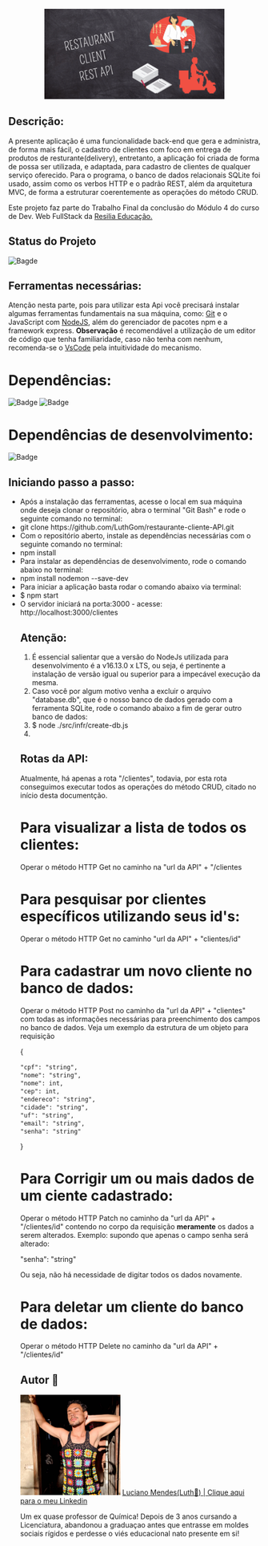 <p align="center">
<img src="./midia/RESTAURANT REST API.gif" alt="Imagem de extensão GIF com o nome do projeto em fundo ilustrativo de quadro de giz e ilustrações de pedidos, motoboy e garçom/garçonete." width = 360px>
</p>

## Descrição:
<p>A presente aplicação é uma funcionalidade back-end que gera e administra, de forma mais fácil, o cadastro de clientes com foco em entrega de produtos de resturante(delivery), entretanto, a aplicação foi criada de forma de possa ser utilizada, e adaptada, para cadastro de clientes de qualquer serviço oferecido. Para o programa, o banco de dados relacionais SQLite foi usado, assim como os verbos HTTP e o padrão REST, além da arquitetura MVC, de forma a estruturar coerentemente as operações do método CRUD. 

Este projeto faz parte do Trabalho Final da conclusão do Módulo 4 do curso de Dev. Web FullStack da <a href="https://www.resilia.com.br">Resilia Educação.</a></p>


## Status do Projeto

![Bagde](https://img.shields.io/badge/Status%20do%20Projeo-Concluído-red)

## Ferramentas necessárias:

<p>Atenção nesta parte, pois para utilizar esta Api você precisará instalar algumas ferramentas fundamentais na sua máquina, como: <a href="https://www.gitkraken.com/download?utm_term=git&utm_campaign=1+%7C+1+GK+Git+GUI+-+Search&utm_source=adwords&utm_medium=ppc&hsa_acc=1130375851&hsa_cam=393455543&hsa_grp=23981425823&hsa_ad=550570964612&hsa_src=g&hsa_tgt=kwd-247385313&hsa_kw=git&hsa_mt=e&hsa_net=adwords&hsa_ver=3&gclid=Cj0KCQiA-qGNBhD3ARIsAO_o7ym_H2X6ZGqwCZJqFF5FFzq4fVkZ1h6JujQY4yk9UI5bf2cnWf-Ez-EaAstwEALw_wcB">Git</a> e o JavaScript com <a href="https://nodejs.org/en/download/">NodeJS</a>, além do gerenciador de pacotes npm e a framework express. 
<strong>Observação</strong> é recomendável a utilização de um editor de código que tenha familiaridade, caso não tenha com nenhum, recomenda-se o <a href="https://code.visualstudio.com/download">VsCode</a> pela intuitividade do mecanismo.

# Dependências:

![Badge](https://img.shields.io/badge/"express"-"%5E4.17.1"-red)
![Badge](https://img.shields.io/badge/"sqlite3"-"%5E5.0.2"-red)

# Dependências de desenvolvimento:
![Badge](https://img.shields.io/badge/"nodemon"-"%5E2.0.15"-red)


</p>

## Iniciando passo a passo:


<p>

<ul> 
<li>Após a instalação das ferramentas, acesse o local em sua máquina onde deseja clonar o repositório, abra o terminal "Git Bash"
e rode o seguinte comando no terminal:</li>
<li> git clone https://github.com/LuthGom/restaurante-cliente-API.git </li>
<li>Com o repositório aberto, instale as dependências necessárias com o seguinte comando no terminal:</li>
<li> npm install </li>
<li>Para instalar as dependências de desenvolvimento, rode o comando abaixo no terminal:</li>
<li> npm install nodemon --save-dev</li>
<li>Para iniciar a aplicação basta rodar o comando abaixo via terminal:</li>
<li> $ npm start</li>
<li> O servidor iniciará na porta:3000 - acesse: http://localhost:3000/clientes</li>


## Atenção:
<p>
<ol>
 <li>É essencial salientar que a versão do NodeJs utilizada para desenvolvimento é a v16.13.0 x LTS, ou seja, é pertinente a instalação de versão igual ou superior para a impecável execução da mesma.</li>

 <li>Caso você por algum motivo venha a excluir o arquivo "database.db", que é o nosso banco de dados gerado com a ferramenta SQLite, rode o comando abaixo a fim de gerar outro banco de dados:</li>
 <li>$ node ./src/infr/create-db.js</li>

 <li></li>
 </ol>
</p>

## Rotas da API:
<p> Atualmente, há apenas a rota "/clientes", todavia, por esta rota conseguimos executar todos as operações do método CRUD, citado no início desta documentção.</p>

# Para <strong>visualizar</strong> a lista de todos os clientes:
<p> Operar o método HTTP Get no caminho na "url da API" + "/clientes </p>

# Para <strong>pesquisar</strong> por clientes específicos utilizando seus id's:

<p> Operar o método HTTP Get no caminho "url da API" + "clientes/id"</p>

# Para <strong>cadastrar</strong> um novo cliente no banco de dados:

<p> Operar o método HTTP Post no caminho da "url da API" + "clientes" com todas as informações necessárias para preenchimento dos campos no banco de dados. Veja um exemplo da estrutura de um objeto para requisição </p>

<p>

{
   
    "cpf": "string",
    "nome": "string",
    "nome": int,
    "cep": int,
    "endereco": "string",
    "cidade": "string",
    "uf": "string",
    "email": "string",
    "senha": "string"

}
# Para <strong>Corrigir</strong> um ou mais dados de um ciente cadastrado:

<p>Operar o método HTTP Patch no caminho da "url da API" + "/clientes/id" contendo no corpo da requisição <strong>meramente</strong>
os dados a serem alterados. Exemplo: supondo que apenas o campo senha será alterado:</p>

<p>
    "senha": "string"
</p>

<p>Ou seja, não há necessidade de digitar todos os dados novamente.</p>

# Para <strong>deletar</strong> um cliente do banco de dados:

<p>Operar o método HTTP Delete no caminho da "url da API" + "/clientes/id" </p>

## Autor 🌈


<img src="./midia/luth.jpeg" alt="Foto do autor, Luciano Mendes pardo, de cabelos chacheados e está de olhos fechados enconstado numa porta. Luciano está utilizando uma regata de crochê, baseada em granny squares, nas cores pretas, verde, roxo, azul, laranja, cinza e amarelo" width = 200px heigth= 200px>
<a href="https://www.linkedin.com/in/dev-luciano-mendes/">Luciano Mendes(Luth🌈) | Clique aqui para o meu Linkedin<a/>
<p>Um ex quase professor de Química!
Depois de 3 anos cursando a Licenciatura, abandonou a graduaçao antes que entrasse em moldes sociais rígidos
e perdesse o viés educacional nato presente em si!</p>
